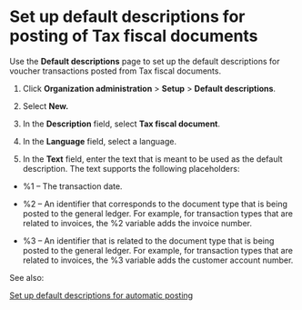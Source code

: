 # Set up default descriptions for posting of Tax fiscal documents

Use the **Default descriptions** page to set up the default descriptions for voucher transactions posted from Tax fiscal documents.

1.  Click **Organization administration** &gt; **Setup** &gt; **Default descriptions**.

2.  Select **New.**

3.  In the **Description** field, select **Tax fiscal document**.

4.  In the **Language** field, select a language.

5.  In the **Text** field, enter the text that is meant to be used as the default description. The text supports the following placeholders:

-   %1 – The transaction date.

-   %2 – An identifier that corresponds to the document type that is being posted to the general ledger. For example, for transaction types that are related to invoices, the %2 variable adds the invoice number.

-   %3 – An identifier that is related to the document type that is being posted to the general ledger. For example, for transaction types that are related to invoices, the %3 variable adds the customer account number.

See also:

[Set up default descriptions for automatic posting](https://docs.microsoft.com/en-us/dynamics365/finance/general-ledger/set-up-default-descriptions-for-automatic-posting#set-up-default-descriptions)
